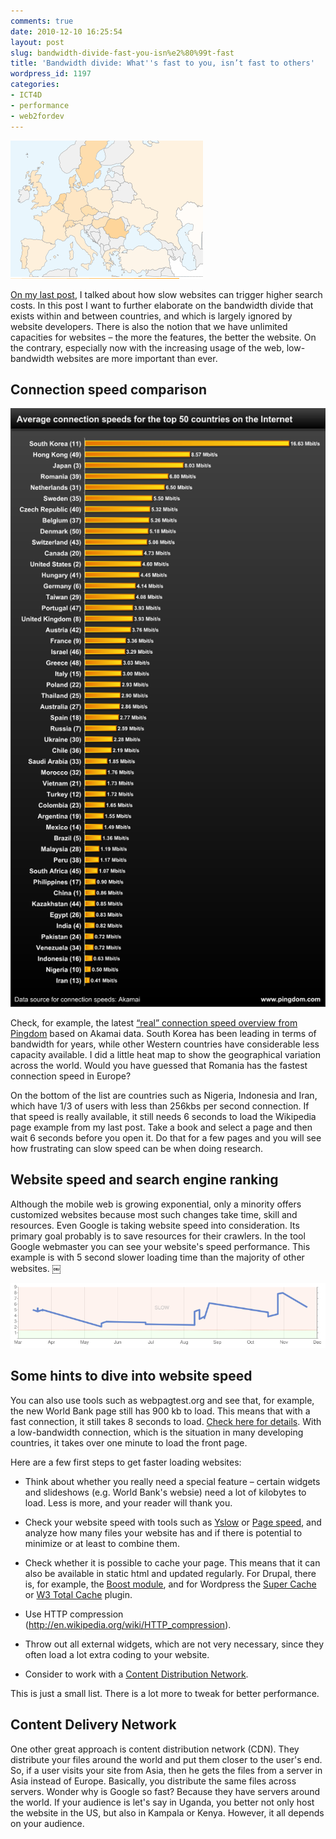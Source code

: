 ```yaml
---
comments: true
date: 2010-12-10 16:25:54
layout: post
slug: bandwidth-divide-fast-you-isn%e2%80%99t-fast
title: 'Bandwidth divide: What''s fast to you, isn’t fast to others'
wordpress_id: 1197
categories:
- ICT4D
- performance
- web2fordev
---
```


[![Connection Speed in Europe](/images/heatmap-eu.png)]()

[On my last post](http://www.crisscrossed.net/2010/12/06/slow-website-speed-consequences-search-costs/), I talked about how slow websites can trigger higher search costs. In this post I want to further elaborate on the bandwidth divide that exists within and between countries, and which is largely ignored by website developers. There is also the notion that we have unlimited capacities for websites – the more the features, the better the website. On the contrary, especially now with the increasing usage of the web, low-bandwidth websites are more important than ever.


## Connection speed comparison


[![Average connection speeds by Pingdom](/images/Average-Internet-connection-speeds-for-50-countries.png)]()

Check, for example, the latest [“real” connection speed overview from Pingdom](http://royal.pingdom.com/2010/11/12/real-connection-speeds-for-internet-users-across-the-world/) based on Akamai data. South Korea has been leading in terms of bandwidth for years, while other Western countries have considerable less capacity available. I did a little heat map to show the geographical variation across the world. Would you have guessed that Romania has the fastest connection speed in Europe?

On the bottom of the list are countries such as Nigeria, Indonesia and Iran, which have 1/3 of users with less than 256kbs per second connection. If that speed is really available, it still needs 6 seconds to load the Wikipedia page example from my last post. Take a book and select a page and then wait 6 seconds before you open it. Do that for a few pages and you will see how frustrating can slow speed can be when doing research.


## Website speed and search engine ranking


Although the mobile web is growing exponential, only a minority offers customized websites because most such changes take time, skill and resources. Even Google is taking website speed into consideration. Its primary goal probably is to save resources for their crawlers. In the tool Google webmaster you can see your website's speed performance. This example is with 5 second slower loading time than the majority of other websites. ￼

[![Google Webmaster Tools](/images/webspeed-google.png)]()


## Some hints to dive into website speed


You can also use tools such as webpagtest.org and see that, for example, the new World Bank page still has 900 kb to load. This means that with a fast connection, it still takes 8 seconds to load. [Check here for details](http://www.webpagetest.org/result/101207_235H/). With a low-bandwidth connection, which is the situation in many developing countries, it takes over one minute to load the front page.


Here are a few first steps to get faster loading websites:
	
  * Think about whether you really need a special feature – certain widgets and slideshows (e.g. World Bank's websie) need a lot of kilobytes to load. Less is more, and your reader will thank you.

	
  * Check your website speed with tools such as [Yslow](https://addons.mozilla.org/en-US/firefox/addon/5369/) or [Page speed](http://code.google.com/speed/page-speed/), and analyze how many files your website has and if there is potential to minimize or at least to combine them.

	
  * Check whether it is possible to cache your page. This means that it can also be available in static html and updated regularly. For Drupal, there is, for example, the [Boost module](http://drupal.org/project/boost), and for Wordpress the [Super Cache](http://wordpress.org/extend/plugins/wp-super-cache/) or [W3 Total Cache](http://wordpress.org/extend/plugins/w3-total-cache/) plugin.

	
  * Use HTTP compression (http://en.wikipedia.org/wiki/HTTP_compression).

	
  * Throw out all external widgets, which are not very necessary, since they often load a lot extra coding to your website.

	
  * Consider to work with a [Content Distribution Network](http://en.wikipedia.org/wiki/Content_delivery_network).







This is just a small list. There is a lot more to tweak for better performance.




## Content Delivery Network


One other great approach is content distribution network (CDN). They distribute your files around the world and put them closer to the user's end. So, if a user visits your site from Asia, then he gets the files from a server in Asia instead of Europe. Basically, you distribute the same files across servers. Wonder why is Google so fast? Because they have servers around the world. If your audience is let's say in Uganda, you better not only host the website in the US, but also in Kampala or Kenya. However, it all depends on your audience.
